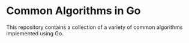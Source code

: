 # Common Algorithms in Go

This repository contains a collection of a variety of common algorithms implemented
using Go.